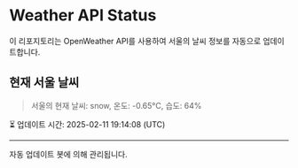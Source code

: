 
# Weather API Status

이 리포지토리는 OpenWeather API를 사용하여 서울의 날씨 정보를 자동으로 업데이트합니다.

## 현재 서울 날씨
> 서울의 현재 날씨: snow, 온도: -0.65°C, 습도: 64%

⏳ 업데이트 시간: 2025-02-11 19:14:08 (UTC)

---
자동 업데이트 봇에 의해 관리됩니다.
